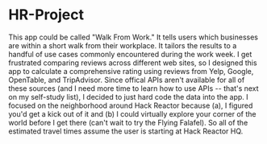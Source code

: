 # HR-Project

This app could be called "Walk From Work." It tells users which businesses are within a short walk from their workplace. It tailors the results to
a handful of use cases commonly encountered during the work week. I get frustrated comparing reviews across different web sites, so I designed this
app to calculate a comprehensive rating using reviews from Yelp, Google, OpenTable, and TripAdvisor. Since offical APIs aren't available for all 
of these sources (and I need more time to learn how to use APIs -- that's next on my self-study list), I decided to just hard code the data into the app. 
I focused on the neighborhood around Hack Reactor because (a), I figured you'd get a kick out of it and (b) I could virtually explore your 
corner of the world before I get there (can't wait to try the Flying Falafel). So all of the estimated travel times assume the user is starting 
at Hack Reactor HQ.
